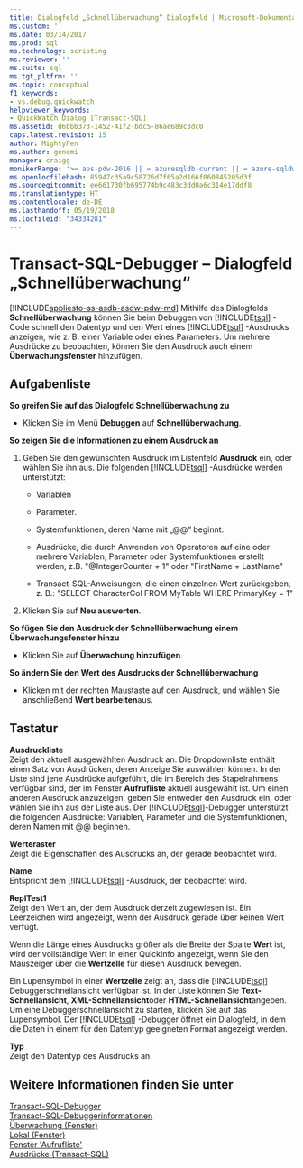 ```yaml
---
title: Dialogfeld „Schnellüberwachung“ Dialogfeld | Microsoft-Dokumentation
ms.custom: ''
ms.date: 03/14/2017
ms.prod: sql
ms.technology: scripting
ms.reviewer: ''
ms.suite: sql
ms.tgt_pltfrm: ''
ms.topic: conceptual
f1_keywords:
- vs.debug.quickwatch
helpviewer_keywords:
- QuickWatch Dialog [Transact-SQL]
ms.assetid: d6bbb373-1452-41f2-bdc5-86ae689c3dc0
caps.latest.revision: 15
author: MightyPen
ms.author: genemi
manager: craigg
monikerRange: '>= aps-pdw-2016 || = azuresqldb-current || = azure-sqldw-latest || >= sql-server-2016 || = sqlallproducts-allversions'
ms.openlocfilehash: 85947c35a9c58726d7f65a2d166f060845205d3f
ms.sourcegitcommit: ee661730fb695774b9c483c3dd0a6c314e17ddf8
ms.translationtype: HT
ms.contentlocale: de-DE
ms.lasthandoff: 05/19/2018
ms.locfileid: "34334281"
---
```

# <a name="transact-sql-debugger---quickwatch-dialog-box"></a>Transact-SQL-Debugger – Dialogfeld „Schnellüberwachung“
[!INCLUDE[appliesto-ss-asdb-asdw-pdw-md](../../includes/appliesto-ss-asdb-asdw-pdw-md.md)]
  Mithilfe des Dialogfelds **Schnellüberwachung** können Sie beim Debuggen von [!INCLUDE[tsql](../../includes/tsql-md.md)] -Code schnell den Datentyp und den Wert eines [!INCLUDE[tsql](../../includes/tsql-md.md)] -Ausdrucks anzeigen, wie z. B. einer Variable oder eines Parameters. Um mehrere Ausdrücke zu beobachten, können Sie den Ausdruck auch einem **Überwachungsfenster** hinzufügen.  
  
## <a name="task-list"></a>Aufgabenliste  
 **So greifen Sie auf das Dialogfeld Schnellüberwachung zu**  
  
-   Klicken Sie im Menü **Debuggen** auf **Schnellüberwachung**.  
  
 **So zeigen Sie die Informationen zu einem Ausdruck an**  
  
1.  Geben Sie den gewünschten Ausdruck im Listenfeld **Ausdruck** ein, oder wählen Sie ihn aus. Die folgenden [!INCLUDE[tsql](../../includes/tsql-md.md)] -Ausdrücke werden unterstützt:  
  
    -   Variablen  
  
    -   Parameter.  
  
    -   Systemfunktionen, deren Name mit „@@“ beginnt.  
  
    -   Ausdrücke, die durch Anwenden von Operatoren auf eine oder mehrere Variablen, Parameter oder Systemfunktionen erstellt werden, z.B. "@IntegerCounter + 1" oder "FirstName + LastName"  
  
    -   Transact-SQL-Anweisungen, die einen einzelnen Wert zurückgeben, z. B.: "SELECT CharacterCol FROM MyTable WHERE PrimaryKey = 1"  
  
2.  Klicken Sie auf **Neu auswerten**.  
  
 **So fügen Sie den Ausdruck der Schnellüberwachung einem Überwachungsfenster hinzu**  
  
-   Klicken Sie auf **Überwachung hinzufügen**.  
  
 **So ändern Sie den Wert des Ausdrucks der Schnellüberwachung**  
  
-   Klicken mit der rechten Maustaste auf den Ausdruck, und wählen Sie anschließend **Wert bearbeiten**aus.  
  
## <a name="options"></a>Tastatur  
 **Ausdruckliste**  
 Zeigt den aktuell ausgewählten Ausdruck an. Die Dropdownliste enthält einen Satz von Ausdrücken, deren Anzeige Sie auswählen können. In der Liste sind jene Ausdrücke aufgeführt, die im Bereich des Stapelrahmens verfügbar sind, der im Fenster **Aufrufliste** aktuell ausgewählt ist. Um einen anderen Ausdruck anzuzeigen, geben Sie entweder den Ausdruck ein, oder wählen Sie ihn aus der Liste aus. Der [!INCLUDE[tsql](../../includes/tsql-md.md)]-Debugger unterstützt die folgenden Ausdrücke: Variablen, Parameter und die Systemfunktionen, deren Namen mit @@ beginnen.  
  
 **Werteraster**  
 Zeigt die Eigenschaften des Ausdrucks an, der gerade beobachtet wird.  
  
 **Name**  
 Entspricht dem [!INCLUDE[tsql](../../includes/tsql-md.md)] -Ausdruck, der beobachtet wird.  
  
 **ReplTest1**  
 Zeigt den Wert an, der dem Ausdruck derzeit zugewiesen ist. Ein Leerzeichen wird angezeigt, wenn der Ausdruck gerade über keinen Wert verfügt.  
  
 Wenn die Länge eines Ausdrucks größer als die Breite der Spalte **Wert** ist, wird der vollständige Wert in einer QuickInfo angezeigt, wenn Sie den Mauszeiger über die **Wertzelle** für diesen Ausdruck bewegen.  
  
 Ein Lupensymbol in einer **Wertzelle** zeigt an, dass die [!INCLUDE[tsql](../../includes/tsql-md.md)] Debuggerschnellansicht verfügbar ist. In der Liste können Sie **Text-Schnellansicht**, **XML-Schnellansicht**oder **HTML-Schnellansicht**angeben. Um eine Debuggerschnellansicht zu starten, klicken Sie auf das Lupensymbol. Der [!INCLUDE[tsql](../../includes/tsql-md.md)] -Debugger öffnet ein Dialogfeld, in dem die Daten in einem für den Datentyp geeigneten Format angezeigt werden.  
  
 **Typ**  
 Zeigt den Datentyp des Ausdrucks an.  
  
## <a name="see-also"></a>Weitere Informationen finden Sie unter  
 [Transact-SQL-Debugger](../../relational-databases/scripting/transact-sql-debugger.md)   
 [Transact-SQL-Debuggerinformationen](../../relational-databases/scripting/transact-sql-debugger-information.md)   
 [Überwachung (Fenster)](../../relational-databases/scripting/transact-sql-debugger-watch-window.md)   
 [Lokal (Fenster)](../../relational-databases/scripting/transact-sql-debugger-locals-window.md)   
 [Fenster 'Aufrufliste'](../../relational-databases/scripting/transact-sql-debugger-call-stack-window.md)   
 [Ausdrücke &#40;Transact-SQL&#41;](../../t-sql/language-elements/expressions-transact-sql.md)  
  
  
